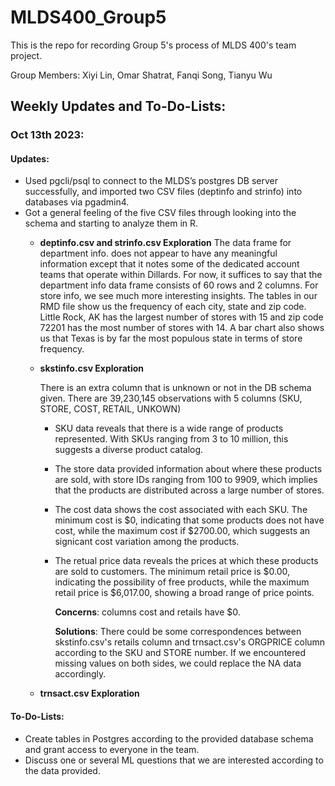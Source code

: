 # MLDS400_Group5
This is the repo for recording Group 5's process of MLDS 400's team project.

Group Members: Xiyi Lin, Omar Shatrat, Fanqi Song, Tianyu Wu

## Weekly Updates and To-Do-Lists:
### Oct 13th 2023:
#### Updates:
* Used pgcli/psql to connect to the MLDS’s postgres DB server successfully, and imported two CSV files (deptinfo and strinfo) into databases via pgadmin4.
* Got a general feeling of the five CSV files through looking into the schema and starting to analyze them in R.
    + **deptinfo.csv and strinfo.csv Exploration**
  The data frame for department info. does not appear to have any meaningful information except that it notes some of the dedicated account teams that operate within Dillards. For now, it suffices to say that     the department info data frame consists of 60 rows and 2 columns.
    For store info, we see much more interesting insights. The tables in our RMD file show us the frequency of each city, state and zip code. Little Rock, AK has the largest number of stores with 15 and zip code 72201     has the most number of stores with 14. A bar chart also shows us that Texas is by far the most populous state in terms of store frequency. 
    + **skstinfo.csv Exploration**
      
      There is an extra column that is unknown or not in the DB schema given. There are 39,230,145 observations with 5 columns (SKU, STORE, COST, RETAIL, UNKOWN)

      - SKU data reveals that there is a wide range of products represented. With SKUs ranging from 3 to 10 million, this suggests a diverse product catalog.
      - The store data provided information about where these products are sold, with store IDs ranging from 100 to 9909, which implies that the products are distributed across a large number of stores.
      - The cost data shows the cost associated with each SKU. The minimum cost is \$0, indicating that some products does not have cost, while the maximum cost if \$2700.00, which suggests an signicant cost   variation among the products.
      - The retual price data reveals the prices at which these products are sold to customers. The minimum retail price is \$0.00, indicating the possibility of free products, while the maximum retail price is \$6,017.00, showing a broad range of price points.

        **Concerns**: columns cost and retails have \$0.

        **Solutions**: There could be some correspondences between skstinfo.csv's retails column and trnsact.csv's ORGPRICE column according to the SKU and STORE number. If we encountered missing values on both sides, we could replace the NA data accordingly.


    + **trnsact.csv Exploration**


#### To-Do-Lists:
- Create tables in Postgres according to the provided database schema and grant access to everyone in the team.
- Discuss one or several ML questions that we are interested according to the data provided.
